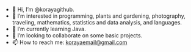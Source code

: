 - 👋 Hi, I’m @korayagithub.
- 👀 I’m interested in programming, plants and gardening, photography, traveling, mathematics, statistics and data analysis, and languages.
- 🌱 I’m currently learning Java.
- 💞️ I’m looking to collaborate on some basic projects.
- 📫 How to reach me: korayaemail@gmail.com

<!---
korayagithub/korayagithub is a ✨ special ✨ repository because its `README.md` (this file) appears on your GitHub profile.
You can click the Preview link to take a look at your changes.
--->
